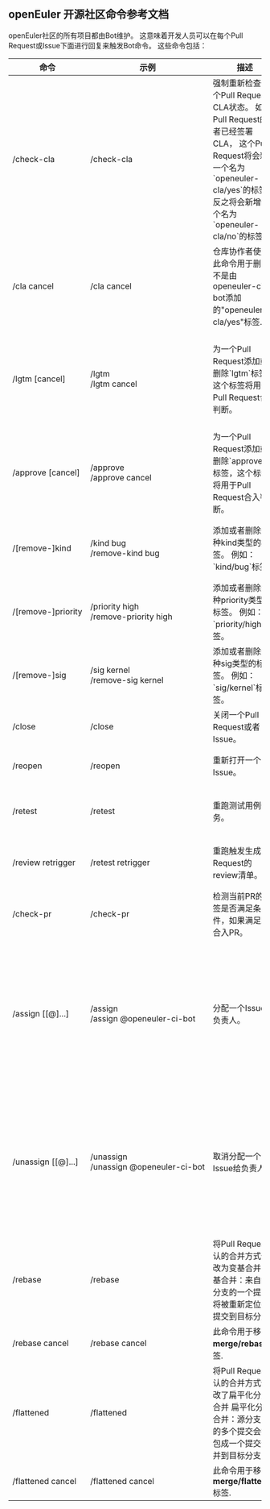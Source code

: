 ## openEuler 开源社区命令参考文档

openEuler社区的所有项目都由Bot维护。
这意味着开发人员可以在每个Pull Request或Issue下面进行回复来触发Bot命令。
这些命令包括：

<table class="command">
    <thead>
        <tr>
            <th>命令</th>
            <th width="25%">示例</th>
            <th>描述</th>
            <th>谁能使用</th>
        </tr>
    </thead>
    <tbody>
        <tr>
            <td>
                /check-cla
            </td>
            <td style="white-space:nowrap;">
                /check-cla
            </td>
            <td>
                强制重新检查一个Pull Request的CLA状态。
                如果Pull Request的作者已经签署CLA，
                这个Pull Request将会新增一个名为`openeuler-cla/yes`的标签，
                反之将会新增一个名为`openeuler-cla/no`的标签。
            </td>
            <td>
                任何人
            </td>
        </tr>
        <tr>
            <td>
                /cla cancel
            </td>
            <td style="white-space:nowrap;">
                /cla cancel
            </td>
            <td>
                仓库协作者使用此命令用于删除不是由openeuler-ci-bot添加的"openeuler-cla/yes"标签.
            </td>
            <td>
                仓库的协作者.
            </td>
        </tr>
        <tr>
            <td>
                /lgtm [cancel]
            </td>
            <td style="white-space:nowrap;">
                /lgtm
                <br/>
                /lgtm cancel
            </td>
            <td>
                为一个Pull Request添加或者删除`lgtm`标签，这个标签将用于Pull Request合入判断。
            </td>
            <td>
                这个仓库的协作者。Pull Request能使用`/lgtm cancel`命令，但是不能使用`/lgtm`命令。
            </td>
        </tr>
        <tr>
            <td>
                /approve [cancel]
            </td>
            <td style="white-space:nowrap;">
                /approve
                <br/>
                /approve cancel
            </td>
            <td>
                为一个Pull Request添加或者删除`approved`标签，这个标签将用于Pull Request合入判断。
            </td>
            <td>
                这个仓库的协作者。
            </td>
        </tr>
        <tr>
            <td>
                /[remove-]kind
            </td>
            <td style="white-space:nowrap;">
                /kind bug
                <br/>
                /remove-kind bug
            </td>
            <td>
                添加或者删除这种kind类型的标签。
                例如：`kind/bug`标签。
            </td>
            <td>
                任何人都能在一个Pull Request或者Issue上触发这种命令。
            </td>
        </tr>
        <tr>
            <td>
                /[remove-]priority
            </td>
            <td style="white-space:nowrap;">
                /priority high
                <br/>
                /remove-priority high
            </td>
            <td>
                添加或者删除这种priority类型的标签。
                例如：`priority/high`标签。
            </td>
            <td>
                任何人都能在一个Pull Request或者Issue上触发这种命令。
            </td>
        </tr>
        <tr>
            <td>
                /[remove-]sig
            </td>
            <td style="white-space:nowrap;">
                /sig kernel
                <br/>
                /remove-sig kernel
            </td>
            <td>
                添加或者删除这种sig类型的标签。
                例如：`sig/kernel`标签。
            </td>
            <td>
                任何人都能在一个Pull Request或者Issue上触发这种命令。
            </td>
        </tr>
        <tr>
            <td>
                /close
            </td>
            <td style="white-space:nowrap;">
                /close
            </td>
            <td>
                关闭一个Pull Request或者Issue。
            </td>
            <td>
                作者和仓库的协作者能触发这种命令。
            </td>
        </tr>
        <tr>
            <td>
                /reopen
            </td>
            <td style="white-space:nowrap;">
                /reopen
            </td>
            <td>
                重新打开一个Issue。
            </td>
            <td>
                作者和仓库的协作者能触发这种命令。
            </td>
        </tr>
        <tr>
            <td>
                /retest
            </td>
            <td style="white-space:nowrap;">
                /retest
            </td>
            <td>
                重跑测试用例任务。
            </td>
            <td>
                任何人都能在一个Pull Request上触发这种命令。
            </td>
        </tr>
        <tr>
            <td>
                /review retrigger
            </td>
            <td style="white-space:nowrap;">
                /retest retrigger
            </td>
            <td>
                重跑触发生成Pull Request的review清单。
            </td>
            <td>
                任何人都能在一个Pull Request上触发这种命令。
            </td>
        </tr>
		 <tr>
            <td>
                /check-pr
            </td>
            <td style="white-space:nowrap;">
                /check-pr
            </td>
            <td>
                检测当前PR的标签是否满足条件，如果满足即合入PR。
            </td>
            <td>
                任何人都能在一个Pull Request上触发这种命令。
            </td>
        </tr>
        <tr>
            <td>
                /assign [[@]...]
            </td>
            <td style="white-space:nowrap;">
                /assign
                <br/>
                /assign @openeuler-ci-bot
            </td>
            <td>
                分配一个Issue给负责人。
            </td>
            <td>
                任何人都能在一个Issue上触发这种命令，
                但是目标负责人必须是这个组织的一个成员。
                如果没有指定目标负责人，这表明这个Issue会分配给自己。
            </td>
        </tr>
        <tr>
            <td>
                /unassign [[@]...]
            </td>
            <td style="white-space:nowrap;">
                /unassign
                <br/>
                /unassign @openeuler-ci-bot
            </td>
            <td>
                取消分配一个Issue给负责人。
            </td>
            <td>
                任何人都能在一个Issue上触发这种命令，
                但是目标负责人必须是这个组织的一个成员。
                如果没有指定目标负责人，这表明这个Issue会取消分配给自己。
            </td>
        </tr>
        <tr>
            <td>
                /rebase
            </td>
            <td style="white-space:nowrap;">
                /rebase
            </td>
            <td>
                将Pull Request默认的合并方式修改为变基合并
                变基合并：来自源分支的一个提交将被重新定位并提交到目标分支.
            </td>
            <td>
                Collaborators on the repository.
            </td>
        </tr>
        <tr>
            <td>
                /rebase cancel
            </td>
            <td style="white-space:nowrap;">
                /rebase cancel
            </td>
            <td>
                此命令用于移除<strong>merge/rebase</strong>标签.
            </td>
            <td>
                仓库的协作者.
            </td>
        </tr>
        <tr>
            <td>
                /flattened
            </td>
            <td style="white-space:nowrap;">
                /flattened
            </td>
            <td>
                将Pull Request默认的合并方式修改了扁平化分支合并
                扁平化分支合并：源分支中的多个提交会打包成一个提交合并到目标分支.
            </td>
            <td>
                仓库的协作者.
            </td>
        </tr>
        <tr>
            <td>
                /flattened cancel
            </td>
            <td style="white-space:nowrap;">
                /flattened cancel
            </td>
            <td>
                此命令用于移除<strong>merge/flattened</strong>标签.
            </td>
            <td>
                仓库的协作者.
            </td>
        </tr>
    </tbody>
</table>
